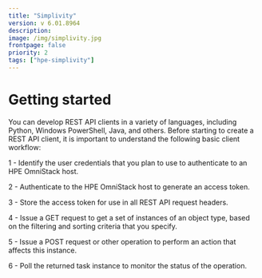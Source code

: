 ```yaml
---
title: "Simplivity"
version: v 6.01.8964
description:
image: /img/simplivity.jpg 
frontpage: false
priority: 2
tags: ["hpe-simplivity"]
---
```

Getting started
===============

You can develop REST API clients in a variety of languages, including Python, Windows PowerShell, Java, and others. Before starting to create a REST API client, it is important to understand the following basic client workflow:

1 - Identify the user credentials that you plan to use to authenticate to an HPE OmniStack host.

2 - Authenticate to the HPE OmniStack host to generate an access token.

3 - Store the access token for use in all REST API request headers.

4 - Issue a GET request to get a set of instances of an object type, based on the filtering and sorting criteria that you specify.

5 - Issue a POST request or other operation to perform an action that affects this instance.

6 - Poll the returned task instance to monitor the status of the operation.
